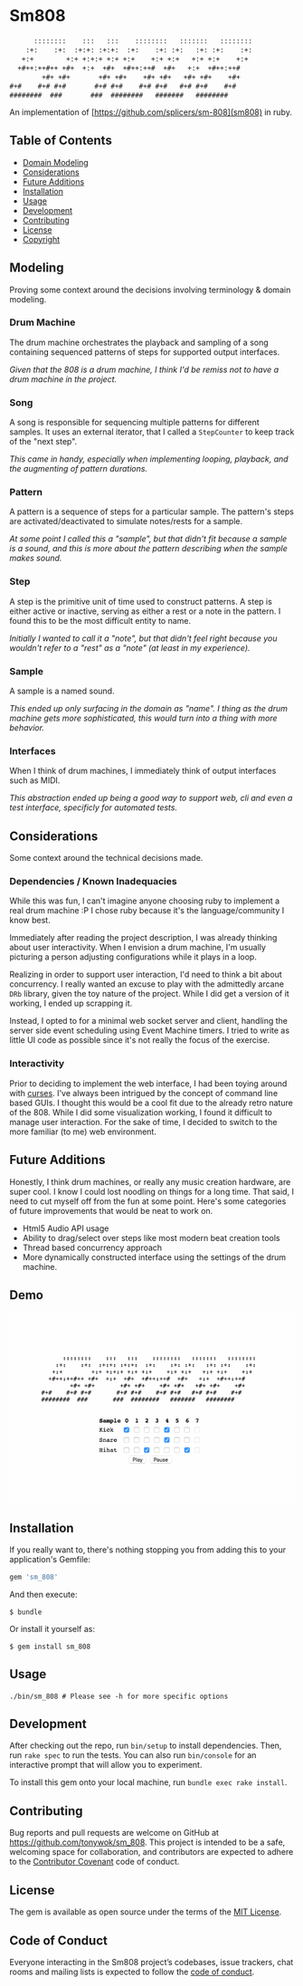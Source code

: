 # Sm808

```
      ::::::::    :::   :::    ::::::::   :::::::   ::::::::
    :+:    :+:  :+:+: :+:+:  :+:    :+: :+:   :+: :+:    :+:
   +:+        +:+ +:+:+ +:+ +:+    +:+ +:+   +:+ +:+    +:+
  +#++:++#++ +#+  +:+  +#+  +#++:++#  +#+   +:+  +#++:++#
        +#+ +#+       +#+ +#+    +#+ +#+   +#+ +#+    +#+
#+#    #+# #+#       #+# #+#    #+# #+#   #+# #+#    #+#
########  ###       ###  ########   #######   ########
```

An implementation of [https://github.com/splicers/sm-808](sm808) in ruby.

## Table of Contents

* [Domain Modeling](#domain-modeling)
* [Considerations](#considerations)
* [Future Additions](#future-additions)
* [Installation](#installation)
* [Usage](#usage)
* [Development](#development)
* [Contributing](#contributing)
* [License](#license)
* [Copyright](#copyright)

## Modeling

Proving some context around the decisions involving terminology & domain modeling.

### Drum Machine

The drum machine orchestrates the playback and sampling of a song containing sequenced patterns of steps for supported output interfaces.

_Given that the 808 is a drum machine, I think I'd be remiss not to have a drum machine in the project._

### Song

A song is responsible for sequencing multiple patterns for different samples.
It uses an external iterator, that I called a `StepCounter` to keep track of the "next step".

_This came in handy, especially when implementing looping, playback, and the augmenting of pattern durations._

### Pattern

A pattern is a sequence of steps for a particular sample.
The pattern's steps are activated/deactivated to simulate notes/rests for a sample.

_At some point I called this a "sample", but that didn't fit because a sample is a sound, and this is more about the pattern describing when the sample makes sound._

### Step

A step is the primitive unit of time used to construct patterns.
A step is either active or inactive, serving as either a rest or a note in the pattern.
I found this to be the most difficult entity to name.

_Initially I wanted to call it a "note", but that didn't feel right because you wouldn't refer to a "rest" as a "note" (at least in my experience)._

### Sample

A sample is a named sound.

_This ended up only surfacing in the domain as "name". I thing as the drum machine gets more sophisticated, this would turn into a thing with more behavior._

### Interfaces

When I think of drum machines, I immediately think of output interfaces such as MIDI.

_This abstraction ended up being a good way to support web, cli and even a test interface, specificly for automated tests._

## Considerations

Some context around the technical decisions made.

### Dependencies / Known Inadequacies

While this was fun, I can't imagine anyone choosing ruby to implement a real drum machine :P
I chose ruby because it's the language/community I know best.

Immediately after reading the project description, I was already thinking about user interactivity.
When I envision a drum machine, I'm usually picturing a person adjusting configurations while it plays in a loop.

Realizing in order to support user interaction, I'd need to think a bit about concurrency.
I really wanted an excuse to play with the admittedly arcane `DRb` library, given the toy nature of the project.
While I did get a version of it working, I ended up scrapping it.

Instead, I opted to for a minimal web socket server and client, handling the server side event scheduling using Event Machine timers.
I tried to write as little UI code as possible since it's not really the focus of the exercise.

### Interactivity

Prior to deciding to implement the web interface, I had been toying around with [curses](https://github.com/ruby/curses).
I've always been intrigued by the concept of command line based GUIs.
I thought this would be a cool fit due to the already retro nature of the 808.
While I did some visualization working, I found it difficult to manage user interaction.
For the sake of time, I decided to switch to the more familiar (to me) web environment.

## Future Additions

Honestly, I think drum machines, or really any music creation hardware, are super cool.
I know I could lost noodling on things for a long time.
That said, I need to cut myself off from the fun at some point.
Here's some categories of future improvements that would be neat to work on.

* Html5 Audio API usage
* Ability to drag/select over steps like most modern beat creation tools
* Thread based concurrency approach
* More dynamically constructed interface using the settings of the drum machine.

## Demo

![sm_808](/sm_808.gif?raw=true)

## Installation

If you really want to, there's nothing stopping you from adding this to your application's Gemfile:

```ruby
gem 'sm_808'
```

And then execute:

    $ bundle

Or install it yourself as:

    $ gem install sm_808

## Usage

```
./bin/sm_808 # Please see -h for more specific options
```

## Development

After checking out the repo, run `bin/setup` to install dependencies.
Then, run `rake spec` to run the tests.
You can also run `bin/console` for an interactive prompt that will allow you to experiment.

To install this gem onto your local machine, run `bundle exec rake install`.

## Contributing

Bug reports and pull requests are welcome on GitHub at https://github.com/tonywok/sm_808.
This project is intended to be a safe, welcoming space for collaboration, and contributors are expected to adhere to the [Contributor Covenant](http://contributor-covenant.org) code of conduct.

## License

The gem is available as open source under the terms of the [MIT License](https://opensource.org/licenses/MIT).

## Code of Conduct

Everyone interacting in the Sm808 project’s codebases, issue trackers, chat rooms and mailing lists is expected to follow the [code of conduct](https://github.com/tonywok/sm_808/blob/master/CODE_OF_CONDUCT.md).
